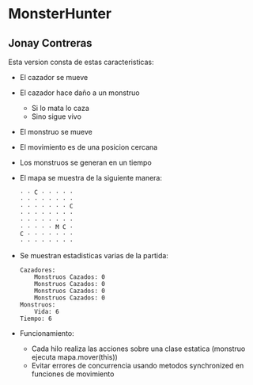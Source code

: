 # MonsterHunter
## Jonay Contreras
Esta version consta de estas caracteristicas:

- El cazador se mueve
- El cazador hace daño a un monstruo
    - Si lo mata lo caza
    - Sino sigue vivo
- El monstruo se mueve
- El movimiento es de una posicion cercana
- Los monstruos se generan en un tiempo
- El mapa se muestra de la siguiente manera:
    ```
    · · C · · · · ·
    · · · · · · · ·
    · · · · · · · C
    · · · · · · · ·
    · · · · · · · ·
    · · · · · M C ·
    C · · · · · · ·
    · · · · · · · ·
    ```
- Se muestran estadisticas varias de la partida:
    ```
    Cazadores:
        Monstruos Cazados: 0
        Monstruos Cazados: 0
        Monstruos Cazados: 0
        Monstruos Cazados: 0
    Monstruos:
        Vida: 6
    Tiempo: 6
    ```

- Funcionamiento:
  - Cada hilo realiza las acciones sobre una clase estatica (monstruo ejecuta mapa.mover(this))
  - Evitar errores de concurrencia usando metodos synchronized en funciones de movimiento